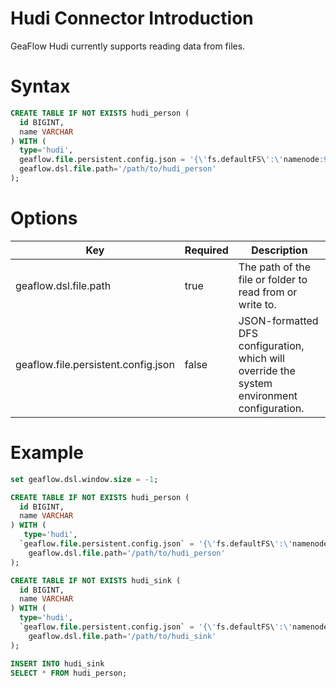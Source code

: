 # Hudi Connector Introduction
GeaFlow Hudi currently supports reading data from files.
# Syntax

```sql
CREATE TABLE IF NOT EXISTS hudi_person (
  id BIGINT,
  name VARCHAR
) WITH (
  type='hudi', 
  geaflow.file.persistent.config.json = '{\'fs.defaultFS\':\'namenode:9000\'}',
  geaflow.dsl.file.path='/path/to/hudi_person'
);
```
# Options

| Key | Required | Description |
| -------- | -------- | -------- |
| geaflow.dsl.file.path     | true     | The path of the file or folder to read from or write to.     |
| geaflow.file.persistent.config.json     | false    | JSON-formatted DFS configuration, which will override the system environment configuration.      |

# Example

```sql
set geaflow.dsl.window.size = -1;

CREATE TABLE IF NOT EXISTS hudi_person (
  id BIGINT,
  name VARCHAR
) WITH (
   type='hudi', 
  `geaflow.file.persistent.config.json` = '{\'fs.defaultFS\':\'namenode:9000\'}',
	geaflow.dsl.file.path='/path/to/hudi_person'
);

CREATE TABLE IF NOT EXISTS hudi_sink (
  id BIGINT,
  name VARCHAR
) WITH (
  type='hudi', 
  `geaflow.file.persistent.config.json` = '{\'fs.defaultFS\':\'namenode:9000\'}',
	geaflow.dsl.file.path='/path/to/hudi_sink'
);

INSERT INTO hudi_sink
SELECT * FROM hudi_person;
```